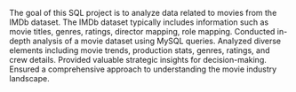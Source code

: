 The goal of this SQL project is to analyze data related to movies from the IMDb dataset. The IMDb dataset typically includes information such as movie titles, genres, ratings, director mapping, role mapping.
      Conducted in-depth analysis of a movie dataset using MySQL queries.
      Analyzed diverse elements including movie trends, production stats, genres, ratings, and crew details.
      Provided valuable strategic insights for decision-making.
      Ensured a comprehensive approach to understanding the movie industry landscape.
